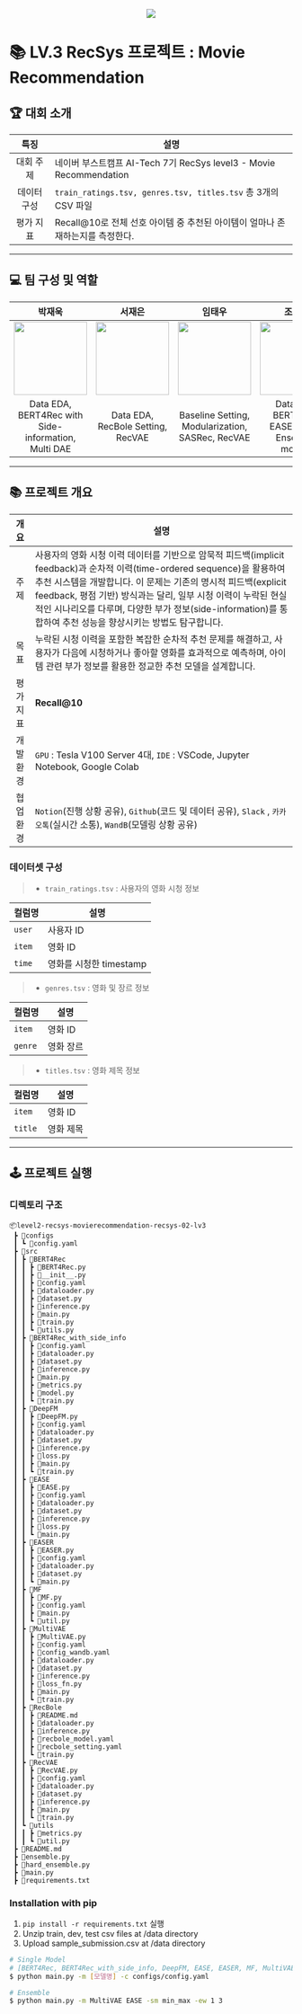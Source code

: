 <div align='center'>
<p align='center'>
    <img src="https://capsule-render.vercel.app/api?type=waving&color=auto&height=250&section=header&text=Rec%20N%20Roll&fontSize=80&animation=fadeIn&fontAlignY=38&desc=Lv2%20Project&descAlignY=51&descAlign=80"/>
</p>
</div>

# 📚 LV.3 RecSys 프로젝트 : Movie Recommendation


## 🏆 대회 소개
| 특징 | 설명 |
|:---:|---|
| 대회 주제 | 네이버 부스트캠프 AI-Tech 7기 RecSys level3 - Movie Recommendation|
| 데이터 구성 | `train_ratings.tsv, genres.tsv, titles.tsv` 총 3개의 CSV 파일 |
| 평가 지표 | Recall@10로 전체 선호 아이템 중 추천된 아이템이 얼마나 존재하는지를 측정한다. |

---
## 💻 팀 구성 및 역할
| 박재욱 | 서재은 | 임태우 | 조유솔 | 최태순 | 허진경 |
|:---:|:---:|:---:|:---:|:---:|:---:|
|[<img src="https://github.com/user-attachments/assets/0c4ff6eb-95b0-4ee4-883c-b10c1a42be14" width=130>](https://github.com/park-jaeuk)|[<img src="https://github.com/user-attachments/assets/b6cff4bf-79c8-4946-896a-666dd54c63c7" width=130>](https://github.com/JaeEunSeo)|[<img src="https://github.com/user-attachments/assets/f6572f19-901b-4aea-b1c4-16a62a111e8d" width=130>](https://github.com/Cyberger)|[<img src="https://github.com/user-attachments/assets/a10088ec-29b4-47aa-bf6a-53520b6106ce" width=130>](https://github.com/YusolCho)|[<img src="https://avatars.githubusercontent.com/u/112920170?v=4" width=130>](https://github.com/choitaesoon)|[<img src="https://github.com/user-attachments/assets/7ab5112f-ca4b-4e54-a005-406756262384" width=130>](https://github.com/jinnk0)|
|Data EDA, BERT4Rec with Side-information, Multi DAE|Data EDA, RecBole Setting, RecVAE|Baseline Setting, Modularization, SASRec, RecVAE|Data EDA, BERT4Rec, EASER, Hard Ensemble module|Baseline Setting, Modularization, EASE, Soft Ensemble module|Data EDA, DeepFM, MF with TF-IDF|
---
## 📚 프로젝트 개요
|    개요    | 설명 |
|:---:| --- |
| 주제 | 사용자의 영화 시청 이력 데이터를 기반으로 암묵적 피드백(implicit feedback)과 순차적 이력(time-ordered sequence)을 활용하여 추천 시스템을 개발합니다. 이 문제는 기존의 명시적 피드백(explicit feedback, 평점 기반) 방식과는 달리, 일부 시청 이력이 누락된 현실적인 시나리오를 다루며, 다양한 부가 정보(side-information)를 통합하여 추천 성능을 향상시키는 방법도 탐구합니다.  |
| 목표 | 누락된 시청 이력을 포함한 복잡한 순차적 추천 문제를 해결하고, 사용자가 다음에 시청하거나 좋아할 영화를 효과적으로 예측하며, 아이템 관련 부가 정보를 활용한 정교한 추천 모델을 설계합니다. |
| 평가 지표 | **Recall@10**  |
| 개발 환경 | `GPU` : Tesla V100 Server 4대, `IDE` : VSCode, Jupyter Notebook, Google Colab |
| 협업 환경 | `Notion`(진행 상황 공유), `Github`(코드 및 데이터 공유), `Slack` , `카카오톡`(실시간 소통), `WandB`(모델링 상황 공유) |


### 데이터셋 구성
>- `train_ratings.tsv` : 사용자의 영화 시청 정보

| 컬럼명 | 설명 |
| --- | --- |
|`user`|사용자 ID|
|`item`|영화 ID|
|`time`|영화를 시청한 timestamp|


>- `genres.tsv` : 영화 및 장르 정보

| 컬럼명 | 설명 |
| --- | --- |
|`item`|영화 ID|
|`genre`|영화 장르|

>- `titles.tsv` : 영화 제목 정보

| 컬럼명 | 설명 |
| --- | --- |
|`item`|영화 ID|
|`title`|영화 제목|




----
## 🕹️ 프로젝트 실행
### 디렉토리 구조

```
📦level2-recsys-movierecommendation-recsys-02-lv3
 ┣ 📂configs
 ┃ ┗ 📜config.yaml
 ┣ 📂src
 ┃ ┣ 📂BERT4Rec
 ┃ ┃ ┣ 📜BERT4Rec.py
 ┃ ┃ ┣ 📜__init__.py
 ┃ ┃ ┣ 📜config.yaml
 ┃ ┃ ┣ 📜dataloader.py
 ┃ ┃ ┣ 📜dataset.py
 ┃ ┃ ┣ 📜inference.py
 ┃ ┃ ┣ 📜main.py
 ┃ ┃ ┣ 📜train.py
 ┃ ┃ ┗ 📜utils.py
 ┃ ┣ 📂BERT4Rec_with_side_info
 ┃ ┃ ┣ 📜config.yaml
 ┃ ┃ ┣ 📜dataloader.py
 ┃ ┃ ┣ 📜dataset.py
 ┃ ┃ ┣ 📜inference.py
 ┃ ┃ ┣ 📜main.py
 ┃ ┃ ┣ 📜metrics.py
 ┃ ┃ ┣ 📜model.py
 ┃ ┃ ┗ 📜train.py
 ┃ ┣ 📂DeepFM
 ┃ ┃ ┣ 📜DeepFM.py
 ┃ ┃ ┣ 📜config.yaml
 ┃ ┃ ┣ 📜dataloader.py
 ┃ ┃ ┣ 📜dataset.py
 ┃ ┃ ┣ 📜inference.py
 ┃ ┃ ┣ 📜loss.py
 ┃ ┃ ┣ 📜main.py
 ┃ ┃ ┗ 📜train.py
 ┃ ┣ 📂EASE
 ┃ ┃ ┣ 📜EASE.py
 ┃ ┃ ┣ 📜config.yaml
 ┃ ┃ ┣ 📜dataloader.py
 ┃ ┃ ┣ 📜dataset.py
 ┃ ┃ ┣ 📜inference.py
 ┃ ┃ ┣ 📜loss.py
 ┃ ┃ ┗ 📜main.py
 ┃ ┣ 📂EASER
 ┃ ┃ ┣ 📜EASER.py
 ┃ ┃ ┣ 📜config.yaml
 ┃ ┃ ┣ 📜dataloader.py
 ┃ ┃ ┣ 📜dataset.py
 ┃ ┃ ┗ 📜main.py
 ┃ ┣ 📂MF
 ┃ ┃ ┣ 📜MF.py
 ┃ ┃ ┣ 📜config.yaml
 ┃ ┃ ┣ 📜main.py
 ┃ ┃ ┗ 📜util.py
 ┃ ┣ 📂MultiVAE
 ┃ ┃ ┣ 📜MultiVAE.py
 ┃ ┃ ┣ 📜config.yaml
 ┃ ┃ ┣ 📜config_wandb.yaml
 ┃ ┃ ┣ 📜dataloader.py
 ┃ ┃ ┣ 📜dataset.py
 ┃ ┃ ┣ 📜inference.py
 ┃ ┃ ┣ 📜loss_fn.py
 ┃ ┃ ┣ 📜main.py
 ┃ ┃ ┗ 📜train.py
 ┃ ┣ 📂RecBole
 ┃ ┃ ┣ 📜README.md
 ┃ ┃ ┣ 📜dataloader.py
 ┃ ┃ ┣ 📜inference.py
 ┃ ┃ ┣ 📜recbole_model.yaml
 ┃ ┃ ┣ 📜recbole_setting.yaml
 ┃ ┃ ┗ 📜train.py
 ┃ ┣ 📂RecVAE
 ┃ ┃ ┣ 📜RecVAE.py
 ┃ ┃ ┣ 📜config.yaml
 ┃ ┃ ┣ 📜dataloader.py
 ┃ ┃ ┣ 📜dataset.py
 ┃ ┃ ┣ 📜inference.py
 ┃ ┃ ┣ 📜main.py
 ┃ ┃ ┗ 📜train.py
 ┃ ┗ 📂utils
 ┃ ┃ ┣ 📜metrics.py
 ┃ ┃ ┗ 📜util.py
 ┣ 📜README.md
 ┣ 📜ensemble.py
 ┣ 📜hard_ensemble.py
 ┣ 📜main.py
 ┣ 📜requirements.txt
```

### Installation with pip
1. `pip install -r requirements.txt` 실행
2. Unzip train, dev, test csv files at /data directory
3. Upload sample_submission.csv at /data directory
```bash
# Single Model
# [BERT4Rec, BERT4Rec_with_side_info, DeepFM, EASE, EASER, MF, MultiVAE, RecBole, RecVAE]
$ python main.py -m [모델명] -c configs/config.yaml

# Ensemble
$ python main.py -m MultiVAE EASE -sm min_max -ew 1 3
```
